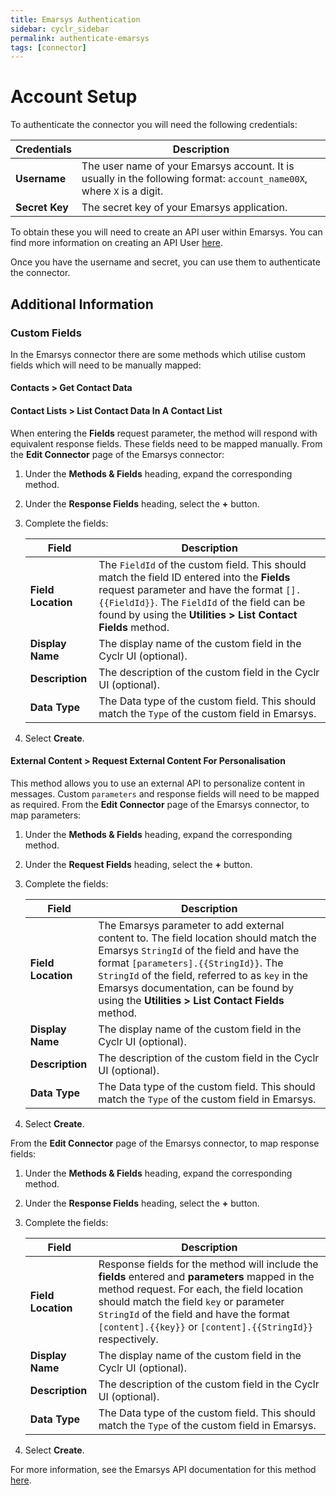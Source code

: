 ```yaml
---
title: Emarsys Authentication
sidebar: cyclr_sidebar
permalink: authenticate-emarsys
tags: [connector]
---
```


# Account Setup

<a href=#emarsys-credentials></a>

To authenticate the connector you will need the following credentials:

| Credentials    | Description                                                  |
| -------------- | ------------------------------------------------------------ |
| **Username**   | The user name of your Emarsys account. It is usually in the following format: `account_name00X`, where `X` is a digit. |
| **Secret Key** | The secret key of your Emarsys application.                  |

To obtain these you will need to create an API user within Emarsys. You can find more information on creating an API User [here](https://help.emarsys.com/hc/en-us/articles/115004740329#api-users).

Once you have the username and secret, you can use them to authenticate the connector.

## Additional Information 

<a href=#custom-fields></a>

### Custom Fields

In the Emarsys connector there are some methods which utilise custom fields which will need to be manually mapped:

#### Contacts > Get Contact Data

#### Contact Lists > List Contact Data In A Contact List

When entering the **Fields** request parameter, the method will respond with equivalent response fields. These fields need to be mapped manually. From the **Edit Connector** page of the Emarsys connector:

1. Under the **Methods & Fields** heading, expand the corresponding method. 

2. Under the **Response Fields** heading, select the **+** button.

3. Complete the fields:

   | Field              | Description                                                  |
   | ------------------ | ------------------------------------------------------------ |
   | **Field Location** | The `FieldId` of the custom field. This should match the field ID entered into the **Fields** request parameter and have the format `[].{{FieldId}}`. The `FieldId` of the field can be found by using the **Utilities > List Contact Fields** method. |
   | **Display Name**   | The display name of the custom field in the Cyclr UI (optional). |
   | **Description**    | The description of the custom field in the Cyclr UI (optional). |
   | **Data Type**      | The Data type of the custom field. This should match the `Type` of the custom field in Emarsys. |

4. Select **Create**.

#### External Content > Request External Content For Personalisation

This method allows you to use an external API to personalize content in messages. Custom `parameters` and response fields will need to be mapped as required. From the **Edit Connector** page of the Emarsys connector, to map parameters:

1. Under the **Methods & Fields** heading, expand the corresponding method. 

2. Under the **Request Fields** heading, select the **+** button.

3. Complete the fields:

   | Field              | Description                                                  |
   | ------------------ | ------------------------------------------------------------ |
   | **Field Location** | The Emarsys parameter to add external content to. The field location should match the Emarsys `StringId` of the field and have the format `[parameters].{{StringId}}`. The `StringId` of the field, referred to as `key` in the Emarsys documentation, can be found by using the **Utilities > List Contact Fields** method. |
   | **Display Name**   | The display name of the custom field in the Cyclr UI (optional). |
   | **Description**    | The description of the custom field in the Cyclr UI (optional). |
   | **Data Type**      | The Data type of the custom field. This should match the `Type` of the custom field in Emarsys. |

4. Select **Create**.

From the **Edit Connector** page of the Emarsys connector, to map response fields:

1. Under the **Methods & Fields** heading, expand the corresponding method. 

2. Under the **Response Fields** heading, select the **+** button.

3. Complete the fields:

   | Field              | Description                                                  |
   | ------------------ | ------------------------------------------------------------ |
   | **Field Location** | Response fields for the method will include the **fields** entered and **parameters** mapped in the method request. For each, the field location should match the field `key` or parameter `StringId` of the field and have the format `[content].{{key}}` or `[content].{{StringId}}` respectively. |
   | **Display Name**   | The display name of the custom field in the Cyclr UI (optional). |
   | **Description**    | The description of the custom field in the Cyclr UI (optional). |
   | **Data Type**      | The Data type of the custom field. This should match the `Type` of the custom field in Emarsys. |

4. Select **Create**.

For more information, see the Emarsys API documentation for this method [here](https://dev.emarsys.com/docs/emarsys-api/ce8d99f0f480b-request-external-content-for-personalization).
